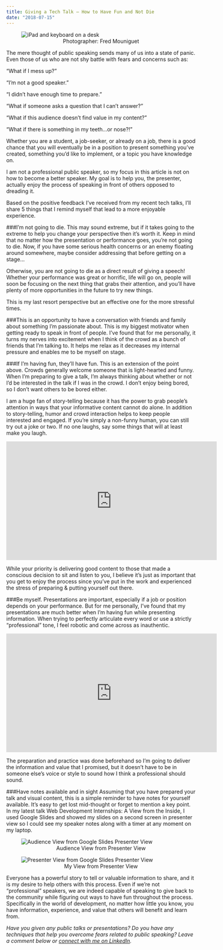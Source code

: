 ```yaml
---
title: Giving a Tech Talk — How to Have Fun and Not Die
date: "2018-07-15"
---
```


<figure>
  <img src="https://miro.medium.com/max/5378/1*uzu27rUBhQuEYkSwl4WqQQ.jpeg" alt="iPad and keyboard on a desk"/>
  <figcaption style="text-align: center">Photographer: Fred Mouniguet</figcaption>
</figure>

The mere thought of public speaking sends many of us into a state of panic. Even those of us who are not shy battle with fears and concerns such as:

“What if I mess up?”

“I’m not a good speaker.”

“I didn’t have enough time to prepare.”

“What if someone asks a question that I can’t answer?”

“What if this audience doesn’t find value in my content?”

“What if there is something in my teeth…or nose?!”

Whether you are a student, a job-seeker, or already on a job, there is a good chance that you will eventually be in a position to present something you’ve created, something you’d like to implement, or a topic you have knowledge on.

I am not a professional public speaker, so my focus in this article is not on how to become a better speaker. My goal is to help you, the presenter, actually enjoy the process of speaking in front of others opposed to dreading it.

Based on the positive feedback I’ve received from my recent tech talks, I’ll share 5 things that I remind myself that lead to a more enjoyable experience.

###I’m not going to die.
This may sound extreme, but if it takes going to the extreme to help you change your perspective then it’s worth it. Keep in mind that no matter how the presentation or performance goes, you’re not going to die. Now, if you have some serious health concerns or an enemy floating around somewhere, maybe consider addressing that before getting on a stage…

Otherwise, you are not going to die as a direct result of giving a speech!
Whether your performance was great or horrific, life will go on, people will soon be focusing on the next thing that grabs their attention, and you’ll have plenty of more opportunities in the future to try new things.

This is my last resort perspective but an effective one for the more stressful times.

###This is an opportunity to have a conversation with friends and family about something I’m passionate about.
This is my biggest motivator when getting ready to speak in front of people. I’ve found that for me personally, it turns my nerves into excitement when I think of the crowd as a bunch of friends that I’m talking to. It helps me relax as it decreases my internal pressure and enables me to be myself on stage.

###If I’m having fun, they’ll have fun.
This is an extension of the point above. Crowds generally welcome someone that is light-hearted and funny. When I’m preparing to give a talk, I’m always thinking about whether or not I’d be interested in the talk if I was in the crowd. I don’t enjoy being bored, so I don’t want others to be bored either.

I am a huge fan of story-telling because it has the power to grab people’s attention in ways that your informative content cannot do alone. In addition to story-telling, humor and crowd interaction helps to keep people interested and engaged. If you’re simply a non-funny human, you can still try out a joke or two. If no one laughs, say some things that will at least make you laugh.

<iframe width="560" height="315" src="https://www.youtube.com/embed/HuumGRGpYDo" frameborder="0" allow="accelerometer; autoplay; encrypted-media; gyroscope; picture-in-picture" allowfullscreen></iframe>

While your priority is delivering good content to those that made a conscious decision to sit and listen to you, I believe it’s just as important that you get to enjoy the process since you’ve put in the work and experienced the stress of preparing & putting yourself out there.

###Be myself.
Presentations are important, especially if a job or position depends on your performance. But for me personally, I’ve found that my presentations are much better when I’m having fun while presenting information. When trying to perfectly articulate every word or use a strictly “professional” tone, I feel robotic and come across as inauthentic.

<iframe width="560" height="315" src="https://www.youtube.com/embed/QCAHF0Ssg7c" frameborder="0" allow="accelerometer; autoplay; encrypted-media; gyroscope; picture-in-picture" allowfullscreen></iframe>

The preparation and practice was done beforehand so I’m going to deliver the information and value that I promised, but it doesn’t have to be in someone else’s voice or style to sound how I think a professional should sound.

###Have notes available and in sight
Assuming that you have prepared your talk and visual content, this is a simple reminder to have notes for yourself available. It’s easy to get lost mid-thought or forget to mention a key point. In my latest talk Web Development Internships: A View from the Inside, I used Google Slides and showed my slides on a second screen in presenter view so I could see my speaker notes along with a timer at any moment on my laptop.

<figure>
  <img src="./data.jpeg" alt="Audience View from Google Slides Presenter View"/>
  <figcaption style="text-align: center">Audience View from Presenter View</figcaption>
</figure>

<figure>
  <img src="./slide.jpeg" alt="Presenter View from Google Slides Presenter View"/>
  <figcaption style="text-align: center">My View from Presenter View</figcaption>
</figure>

Everyone has a powerful story to tell or valuable information to share, and it is my desire to help others with this process. Even if we’re not “professional” speakers, we are indeed capable of speaking to give back to the community while figuring out ways to have fun throughout the process. Specifically in the world of development, no matter how little you know, you have information, experience, and value that others will benefit and learn from.

<em>Have you given any public talks or presentations? Do you have any techniques that help you overcome fears related to public speaking? Leave a comment below or <a href="https://www.linkedin.com/in/josephmwarren/" target="_blank" rel="noopener noreferrer">connect with me on LinkedIn</a>.</em>